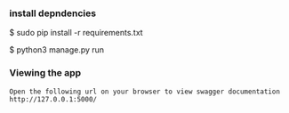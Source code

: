 

### install depndencies ###

$ sudo pip install -r requirements.txt

$ python3 manage.py run

### Viewing the app ###

    Open the following url on your browser to view swagger documentation
    http://127.0.0.1:5000/



